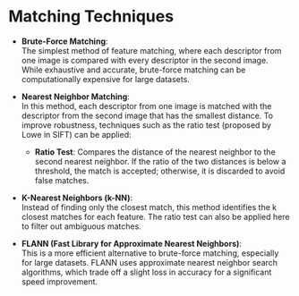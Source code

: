 # Matching Techniques

- **Brute-Force Matching**:  
  The simplest method of feature matching, where each descriptor from one image is compared with every descriptor in the second image. While exhaustive and accurate, brute-force matching can be computationally expensive for large datasets.

- **Nearest Neighbor Matching**:  
  In this method, each descriptor from one image is matched with the descriptor from the second image that has the smallest distance. To improve robustness, techniques such as the ratio test (proposed by Lowe in SIFT) can be applied:
  - **Ratio Test**: Compares the distance of the nearest neighbor to the second nearest neighbor. If the ratio of the two distances is below a threshold, the match is accepted; otherwise, it is discarded to avoid false matches.

- **K-Nearest Neighbors (k-NN)**:  
  Instead of finding only the closest match, this method identifies the k closest matches for each feature. The ratio test can also be applied here to filter out ambiguous matches.

- **FLANN (Fast Library for Approximate Nearest Neighbors)**:  
  This is a more efficient alternative to brute-force matching, especially for large datasets. FLANN uses approximate nearest neighbor search algorithms, which trade off a slight loss in accuracy for a significant speed improvement.
